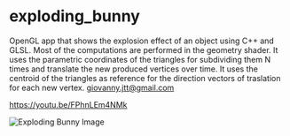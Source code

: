 # exploding_bunny
OpenGL app that shows the explosion effect of an object using C++ and GLSL. Most of the computations are performed in the geometry shader. It uses the parametric coordinates of the triangles for subdividing them N times and translate the new produced vertices over time. It uses the centroid of the triangles as reference for the direction vectors of traslation for each new vertex. giovanny.jtt@gmail.com

https://youtu.be/FPhnLEm4NMk

![Exploding Bunny Image](https://github.com/GiovannyJTT/exploding_bunny/images/exploding_bunny_gif.gif "Exploding Bunny Gif")
